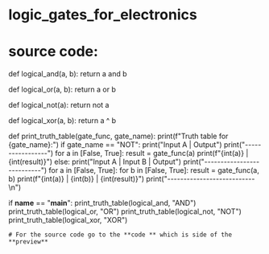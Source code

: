 # logic_gates_for_electronics
# source code: 

def logical_and(a, b):
    return a and b

def logical_or(a, b):
    return a or b

def logical_not(a):
    return not a

def logical_xor(a, b):
    return a ^ b

def print_truth_table(gate_func, gate_name):
    print(f"Truth table for {gate_name}:")
    if gate_name == "NOT":
        print("Input A | Output")
        print("-----------------")
        for a in [False, True]:
            result = gate_func(a)
            print(f"{int(a)}       | {int(result)}")
    else:
        print("Input A | Input B | Output")
        print("---------------------------")
        for a in [False, True]:
            for b in [False, True]:
                result = gate_func(a, b)
                print(f"{int(a)}       | {int(b)}       | {int(result)}")
    print("---------------------------\n")

if __name__ == "__main__":
    print_truth_table(logical_and, "AND")
    print_truth_table(logical_or, "OR")
    print_truth_table(logical_not, "NOT")
    print_truth_table(logical_xor, "XOR")

    # For the source code go to the **code ** which is side of the **preview**
